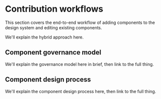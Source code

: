 # Contribution workflows

This section covers the end-to-end workflow of adding components to the design
system and editing existing components.

We'll explain the hybrid approach here.

## Component governance model

We'll explain the governance model here in brief, then link to the full thing.

## Component design process

We'll explain the component design process here, then link to the full thing.
